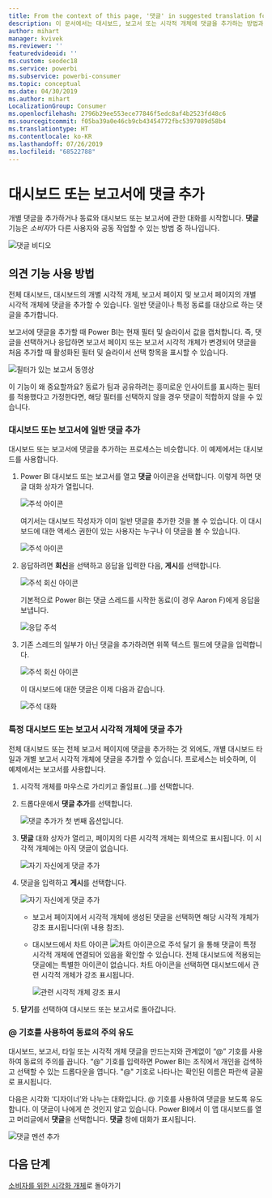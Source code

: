 ```yaml
---
title: From the context of this page, '댓글' in suggested translation for 'comment' is more appropriate.
description: 이 문서에서는 대시보드, 보고서 또는 시각적 개체에 댓글을 추가하는 방법과 댓글을 사용하여 공동 작업자와 대화하는 방법을 보여 줍니다.
author: mihart
manager: kvivek
ms.reviewer: ''
featuredvideoid: ''
ms.custom: seodec18
ms.service: powerbi
ms.subservice: powerbi-consumer
ms.topic: conceptual
ms.date: 04/30/2019
ms.author: mihart
LocalizationGroup: Consumer
ms.openlocfilehash: 2796b29ee553ece77846f5edc8af4b2523fd48c6
ms.sourcegitcommit: f05ba39a0e46cb9cb43454772fbc5397089d58b4
ms.translationtype: HT
ms.contentlocale: ko-KR
ms.lasthandoff: 07/26/2019
ms.locfileid: "68522788"
---
```

# <a name="add-comments-to-a-dashboard-or-report"></a>대시보드 또는 보고서에 댓글 추가
개별 댓글을 추가하거나 동료와 대시보드 또는 보고서에 관한 대화를 시작합니다. **댓글** 기능은 *소비자*가 다른 사용자와 공동 작업할 수 있는 방법 중 하나입니다. 

![댓글 비디오](media/end-user-comment/comment.gif)

## <a name="how-to-use-the-comments-feature"></a>의견 기능 사용 방법
전체 대시보드, 대시보드의 개별 시각적 개체, 보고서 페이지 및 보고서 페이지의 개별 시각적 개체에 댓글을 추가할 수 있습니다. 일반 댓글이나 특정 동료를 대상으로 하는 댓글을 추가합니다.  

보고서에 댓글을 추가할 때 Power BI는 현재 필터 및 슬라이서 값을 캡처합니다. 즉, 댓글을 선택하거나 응답하면 보고서 페이지 또는 보고서 시각적 개체가 변경되어 댓글을 처음 추가할 때 활성화된 필터 및 슬라이서 선택 항목을 표시할 수 있습니다.  

![필터가 있는 보고서 동영상](media/end-user-comment/comment-reports-with-filters/comment-reports-with-filters.gif)

이 기능이 왜 중요할까요? 동료가 팀과 공유하려는 흥미로운 인사이트를 표시하는 필터를 적용했다고 가정한다면, 해당 필터를 선택하지 않을 경우 댓글이 적합하지 않을 수 있습니다. 

### <a name="add-a-general-comment-to-a-dashboard-or-report"></a>대시보드 또는 보고서에 일반 댓글 추가
대시보드 또는 보고서에 댓글을 추가하는 프로세스는 비슷합니다. 이 예제에서는 대시보드를 사용합니다. 

1. Power BI 대시보드 또는 보고서를 열고 **댓글** 아이콘을 선택합니다. 이렇게 하면 댓글 대화 상자가 열립니다.

    ![주석 아이콘](media/end-user-comment/power-bi-comment-icon.png)

    여기서는 대시보드 작성자가 이미 일반 댓글을 추가한 것을 볼 수 있습니다.  이 대시보드에 대한 액세스 권한이 있는 사용자는 누구나 이 댓글을 볼 수 있습니다.

    ![주석 아이콘](media/end-user-comment/power-bi-dash-comment.png)

2. 응답하려면 **회신**을 선택하고 응답을 입력한 다음, **게시**를 선택합니다.  

    ![주석 회신 아이콘](media/end-user-comment/power-bi-comment-reply.png)

    기본적으로 Power BI는 댓글 스레드를 시작한 동료(이 경우 Aaron F)에게 응답을 보냅니다. 

    ![응답 주석](media/end-user-comment/power-bi-response.png)

 3. 기존 스레드의 일부가 아닌 댓글을 추가하려면 위쪽 텍스트 필드에 댓글을 입력합니다.

    ![주석 회신 아이콘](media/end-user-comment/power-bi-new-comment.png)

    이 대시보드에 대한 댓글은 이제 다음과 같습니다.

    ![주석 대화](media/end-user-comment/power-bi-comment-conversation.png)

### <a name="add-a-comment-to-a-specific-dashboard-or-report-visual"></a>특정 대시보드 또는 보고서 시각적 개체에 댓글 추가
전체 대시보드 또는 전체 보고서 페이지에 댓글을 추가하는 것 외에도, 개별 대시보드 타일과 개별 보고서 시각적 개체에 댓글을 추가할 수 있습니다. 프로세스는 비슷하며, 이 예제에서는 보고서를 사용합니다.

1. 시각적 개체를 마우스로 가리키고 줄임표(...)를 선택합니다.    
2. 드롭다운에서 **댓글 추가**를 선택합니다.

    ![댓글 추가가 첫 번째 옵션입니다.](media/end-user-comment/power-bi-comment-report.png)  

3.  **댓글** 대화 상자가 열리고, 페이지의 다른 시각적 개체는 회색으로 표시됩니다. 이 시각적 개체에는 아직 댓글이 없습니다. 

    ![자기 자신에게 댓글 추가](media/end-user-comment/power-bi-comment-bar.png)  

4. 댓글을 입력하고 **게시**를 선택합니다.

    ![자기 자신에게 댓글 추가](media/end-user-comment/power-bi-comment-june.png)  

    - 보고서 페이지에서 시각적 개체에 생성된 댓글을 선택하면 해당 시각적 개체가 강조 표시됩니다(위 내용 참조).

    - 대시보드에서 차트 아이콘 ![차트 아이콘으로 주석 달기](media/end-user-comment/power-bi-comment-chart-icon.png) 을 통해 댓글이 특정 시각적 개체에 연결되어 있음을 확인할 수 있습니다. 전체 대시보드에 적용되는 댓글에는 특별한 아이콘이 없습니다. 차트 아이콘을 선택하면 대시보드에서 관련 시각적 개체가 강조 표시됩니다.

        ![관련 시각적 개체 강조 표시](media/end-user-comment/power-bi-comment-highlight2.png)

5. **닫기**를 선택하여 대시보드 또는 보고서로 돌아갑니다.

### <a name="get-your-colleagues-attention-by-using-the--sign"></a>@ 기호를 사용하여 동료의 주의 유도
대시보드, 보고서, 타일 또는 시각적 개체 댓글을 만드는지와 관계없이 “\@” 기호를 사용하여 동료의 주의를 끕니다.  “\@” 기호를 입력하면 Power BI는 조직에서 개인을 검색하고 선택할 수 있는 드롭다운을 엽니다. "\@" 기호로 나타나는 확인된 이름은 파란색 글꼴로 표시됩니다. 

다음은 시각화 ‘디자이너’와 나누는 대화입니다.  @ 기호를 사용하여 댓글을 보도록 유도합니다. 이 댓글이 나에게 쓴 것인지 알고 있습니다. Power BI에서 이 앱 대시보드를 열고 머리글에서 **댓글**을 선택합니다. **댓글** 창에 대화가 표시됩니다.

![댓글 멘션 추가](media/end-user-comment/power-bi-comment-convo.png)  



## <a name="next-steps"></a>다음 단계
[소비자를 위한 시각화 개체](end-user-visualizations.md)로 돌아가기    
<!--[Select a visualization to open a report](end-user-open-report.md)-->
